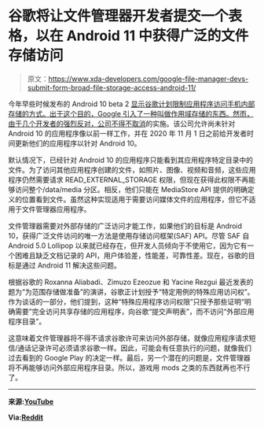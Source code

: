 # 谷歌将让文件管理器开发者提交一个表格，以在 Android 11 中获得广泛的文件存储访问

> 原文：<https://www.xda-developers.com/google-file-manager-devs-submit-form-broad-file-storage-access-android-11/>

今年早些时候发布的 Android 10 beta 2 [显示谷歌计划限制应用程序访问手机内部存储的方式。出于这个目的，Google 引入了一种叫做作用域存储的东西。然而，由于几个开发者的强烈反对，公司](https://www.xda-developers.com/android-q-beta-2-everything-new/)[不得不取消](https://www.xda-developers.com/google-gives-developers-more-time-android-q-scoped-storage/)的实施。该公司允许尚未针对 Android 10 的应用程序像以前一样工作，并在 2020 年 11 月 1 日之前给开发者时间更新他们的应用程序以针对 Android 10。

默认情况下，已经针对 Android 10 的应用程序只能看到其应用程序特定目录中的文件。为了访问其他应用程序创建的文件，如照片、图像、视频和音频，这些应用程序仍然需要请求 READ_EXTERNAL_STORAGE 权限，但现在获得此权限不再能够访问整个/data/media 分区。相反，他们只能在 MediaStore API 提供的明确定义的位置看到文件。虽然这种实现适用于需要访问媒体文件的应用程序，但它不适用于文件管理器应用程序。

文件管理器需要对外部存储的广泛访问才能工作，如果他们的目标是 Android 10，获得广泛文件访问的唯一方法是使用存储访问框架(SAF) API。尽管 SAF 自 Android 5.0 Lollipop 以来就已经存在，但开发人员倾向于不使用它，因为它有一个困难且缺乏文档记录的 API，用户体验差，性能差，可靠性差。现在，谷歌的目标是通过 Android 11 解决这些问题。

根据谷歌的 Roxanna Aliabadi、Zimuzo Ezeozue 和 Yacine Rezgui 最近发表的题为“为范围存储做准备”的演讲，谷歌正计划授予“特定用例的特殊应用访问权”。作为谈话的一部分，他们提到，这种“特殊应用程序访问权限”只授予那些证明“明确需要”完全访问共享存储的应用程序，向谷歌“提交声明表”，而不访问“外部应用程序目录”。

这意味着文件管理器将不得不请求谷歌许可来访问外部存储，就像应用程序请求短信/通话记录许可必须请求谷歌一样。因此，可能会有任意执行的问题，就像我们过去看到的 Google Play 的决定一样。最后，另一个潜在的问题是，文件管理器将不再能够访问外部应用程序目录。所以，游戏用 mods 之类的东西就再也不行了。

* * *

**来源:[YouTube](https://youtu.be/UnJ3amzJM94?t=543)**

**Via:[Reddit](https://www.reddit.com/r/androiddev/comments/dr9p98/according_to_google_storage_permission_can_be/)**